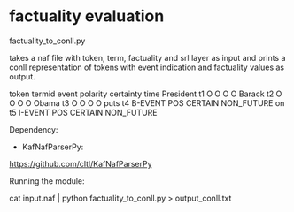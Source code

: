 factuality evaluation
=====================

factuality_to_conll.py

takes a naf file with token, term, factuality and srl layer as input and prints a conll representation of tokens with event indication and factuality values as output.

token termid event polarity certainty time
President t1 O O O O
Barack t2 O O O O
Obama t3 O O O O
puts t4 B-EVENT POS CERTAIN NON_FUTURE
on t5 I-EVENT POS CERTAIN NON_FUTURE

Dependency:

* KafNafParserPy:

https://github.com/cltl/KafNafParserPy

Running the module:

cat input.naf | python factuality_to_conll.py > output_conll.txt

